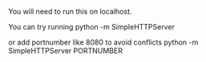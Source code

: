 You will need to run this on localhost.

You can try running
python -m SimpleHTTPServer

or add portnumber like 8080 to avoid conflicts
python -m SimpleHTTPServer PORTNUMBER
